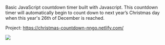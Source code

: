Basic JavaScript countdown timer built with Javascript. 
This countdown timer will automatically begin to count down to next year’s Christmas day when this year's 26th of December is reached.

Project: https://christmas-countdown-nngo.netlify.com/

![](xmas.gif)
